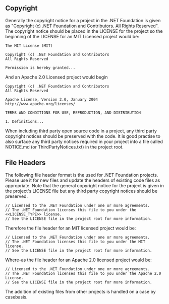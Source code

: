 ## Copyright

Generally the copyright notice for a project in the .NET Foundation is given as
"Copyright (c) .NET Foundation and Contributors. All Rights Reserved".
The copyright notice should be placed in the LICENSE for the project so
the beginning of the LICENSE for an MIT Licensed project would be:

 ```
The MIT License (MIT)

Copyright (c) .NET Foundation and Contributors
All Rights Reserved

Permission is hereby granted... 
 ```
 
And an Apache 2.0 Licensed project would begin

 ```
Copyright (c) .NET Foundation and Contributors
All Rights Reserved

Apache License, Version 2.0, January 2004
http://www.apache.org/licenses/

TERMS AND CONDITIONS FOR USE, REPRODUCTION, AND DISTRIBUTION

1. Definitions... 
 ```

When including third party open source code in a project, any third party
copyright notices should be preserved with the code.  It is good practise
to also surface any third party notices required in your project
into a file called NOTICE.md (or ThirdPartyNotices.txt) in the project root.

## File Headers

The following file header format is the used for .NET Foundation projects.
Please use it for new files and update the headers of existing code files as
appropriate. Note that the general copyright notice for the project is given
in the project's LICENSE file but any third party copyright notices should be
preserved.

 ```
// Licensed to the .NET Foundation under one or more agreements.
// The .NET Foundation licenses this file to you under the <<LICENSE_TYPE>> license.
// See the LICENSE file in the project root for more information.
 ```

Therefore the file header for an MIT licensed project would be:

 ```
// Licensed to the .NET Foundation under one or more agreements.
// The .NET Foundation licenses this file to you under the MIT license.
// See the LICENSE file in the project root for more information. 
 ```

Where-as the file header for an Apache 2.0 licensed project would be:

 ```
// Licensed to the .NET Foundation under one or more agreements.
// The .NET Foundation licenses this file to you under the Apache 2.0 License.
// See the LICENSE file in the project root for more information. 
 ```

The addition of existing files from other projects is handled on a case by casebasis. 
